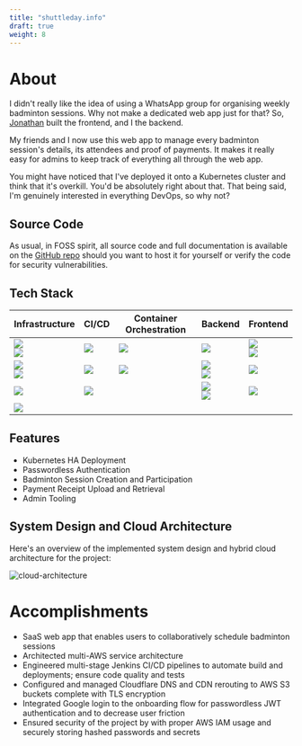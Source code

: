 ```yaml
---
title: "shuttleday.info"
draft: true
weight: 8
---
```


[aws]: https://img.shields.io/badge/Amazon_AWS-FF9900?style=for-the-badge&logo=amazonaws&logoColor=white
[red-hat]: https://img.shields.io/badge/Red%20Hat-EE0000?style=for-the-badge&logo=redhat&logoColor=white
[terraform]: https://img.shields.io/badge/Terraform-7B42BC?style=for-the-badge&logo=terraform&logoColor=white
[ansible]: https://img.shields.io/badge/Ansible-000000?style=for-the-badge&logo=ansible&logoColor=white
[nginx]: https://img.shields.io/badge/Nginx-009639?style=for-the-badge&logo=nginx&logoColor=white
[cloudflare]: https://img.shields.io/badge/Cloudflare-F38020?style=for-the-badge&logo=Cloudflare&logoColor=white
[jenkins]: https://img.shields.io/badge/Jenkins-D24939?style=for-the-badge&logo=Jenkins&logoColor=white
[jest]: https://img.shields.io/badge/Jest-C21325?style=for-the-badge&logo=jest&logoColor=white
[docker]: https://img.shields.io/badge/Docker-2CA5E0?style=for-the-badge&logo=docker&logoColor=white
[kubernetes]: https://img.shields.io/badge/kubernetes-326ce5.svg?&style=for-the-badge&logo=kubernetes&logoColor=white
[argocd]: https://img.shields.io/badge/Argo%20CD-1e0b3e?style=for-the-badge&logo=argo&logoColor=#d16044
[mongodb]: https://img.shields.io/badge/MongoDB-4EA94B?style=for-the-badge&logo=mongodb&logoColor=white
[nodejs]: https://img.shields.io/badge/Node.js-339933?style=for-the-badge&logo=nodedotjs&logoColor=white
[typescript]: https://img.shields.io/badge/TypeScript-007ACC?style=for-the-badge&logo=typescript&logoColor=white
[expressjs]: https://img.shields.io/badge/Express.js-000000?style=for-the-badge&logo=express&logoColor=white
[jwt]: https://img.shields.io/badge/JWT-000000?style=for-the-badge&logo=JSON%20web%20tokens&logoColor=white
[react]: https://img.shields.io/badge/React-20232A?style=for-the-badge&logo=react&logoColor=61DAFB
[javascript]: https://img.shields.io/badge/JavaScript-323330?style=for-the-badge&logo=javascript&logoColor=F7DF1E
[webpack]: https://img.shields.io/badge/Webpack-8DD6F9?style=for-the-badge&logo=Webpack&logoColor=white
[material-ui]: https://img.shields.io/badge/Material%20UI-007FFF?style=for-the-badge&logo=mui&logoColor=white

# About

I didn't really like the idea of using a WhatsApp group for organising weekly badminton sessions. Why not make a dedicated web app just for that? So, [Jonathan](https://tjonathan.com) built the frontend, and I the backend.

My friends and I now use this web app to manage every badminton session's details, its attendees and proof of payments. It makes it really easy for admins to keep track of everything all through the web app.

You might have noticed that I've deployed it onto a Kubernetes cluster and think that it's overkill. You'd be absolutely right about that. That being said, I'm genuinely interested in everything DevOps, so why not?

## Source Code

As usual, in FOSS spirit, all source code and full documentation is available on the [GitHub repo](https://github.com/shuttleday/shuttleday) should you want to host it for yourself or verify the code for security vulnerabilities.

## Tech Stack

| Infrastructure                   | CI/CD        | Container Orchestration | Backend                          | Frontend                        |
| -------------------------------- | ------------ | ----------------------- | -------------------------------- | ------------------------------- |
| ![][aws] <br> ![][red-hat]       | ![][jenkins] | ![][kubernetes]         | ![][mongodb]                     | ![][react] <br> ![][javascript] |
| ![][terraform] <br> ![][ansible] | ![][jest]    | ![][argocd]             | ![][nodejs] <br> ![][typescript] | ![][webpack]                    |
| ![][nginx]                       | ![][docker]  |                         | ![][expressjs] <br> ![][jwt]     | ![][material-ui]                |
| ![][cloudflare]                  |              |                         |                                  |                                 |

## Features

- Kubernetes HA Deployment
- Passwordless Authentication
- Badminton Session Creation and Participation
- Payment Receipt Upload and Retrieval
- Admin Tooling

## System Design and Cloud Architecture

Here's an overview of the implemented system design and hybrid cloud architecture for the project:

![cloud-architecture](https://github.com/shuttleday/shuttleday/blob/main/docs/images/systemArchitecture.webp?raw=true)

# Accomplishments

- SaaS web app that enables users to collaboratively schedule badminton sessions
- Architected multi-AWS service architecture
- Engineered multi-stage Jenkins CI/CD pipelines to automate build and deployments; ensure code quality and tests
- Configured and managed Cloudflare DNS and CDN rerouting to AWS S3 buckets complete with TLS encryption
- Integrated Google login to the onboarding flow for passwordless JWT authentication and to decrease user friction
- Ensured security of the project by with proper AWS IAM usage and securely storing hashed passwords and secrets
